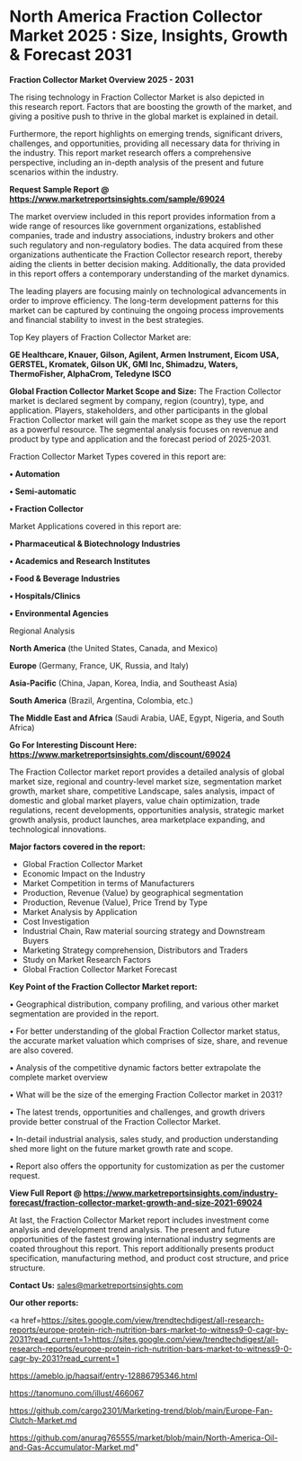 # North America Fraction Collector Market 2025 : Size, Insights, Growth & Forecast 2031

<Strong> Fraction Collector Market Overview 2025 - 2031</strong>

The rising technology in Fraction Collector Market is also depicted in this research report. Factors that are boosting the growth of the market, and giving a positive push to thrive in the global market is explained in detail.

Furthermore, the report highlights on emerging trends, significant drivers, challenges, and opportunities, providing all necessary data for thriving in the industry. This report market research offers a comprehensive perspective, including an in-depth analysis of the present and future scenarios within the industry.

<strong>Request Sample Report @ <a href=https://www.marketreportsinsights.com/sample/69024>https://www.marketreportsinsights.com/sample/69024</a></strong>

The market overview included in this report provides information from a wide range of resources like government organizations, established companies, trade and industry associations, industry brokers and other such regulatory and non-regulatory bodies. The data acquired from these organizations authenticate the Fraction Collector research report, thereby aiding the clients in better decision making. Additionally, the data provided in this report offers a contemporary understanding of the market dynamics.

The leading players are focusing mainly on technological advancements in order to improve efficiency. The long-term development patterns for this market can be captured by continuing the ongoing process improvements and financial stability to invest in the best strategies.

Top Key players of Fraction Collector Market are:

<strong>GE Healthcare, Knauer, Gilson, Agilent, Armen Instrument, Eicom USA, GERSTEL, Kromatek, Gilson UK, GMI Inc, Shimadzu, Waters, ThermoFisher, AlphaCrom, Teledyne ISCO</strong>

<strong><b>Global Fraction Collector Market Scope and Size:</b></strong>
The Fraction Collector market is declared segment by company, region (country), type, and application. Players, stakeholders, and other participants in the global Fraction Collector market will gain the market scope as they use the report as a powerful resource. The segmental analysis focuses on revenue and product by type and application and the forecast period of 2025-2031.

Fraction Collector Market Types covered in this report are:

<strong>• Automation

• Semi-automatic

• Fraction Collector</strong>

Market Applications covered in this report are:

<strong>• Pharmaceutical & Biotechnology Industries

• Academics and Research Institutes

• Food & Beverage Industries

• Hospitals/Clinics

• Environmental Agencies</strong> 

Regional Analysis

<strong>North America</strong> (the United States, Canada, and Mexico)

<strong>Europe</strong> (Germany, France, UK, Russia, and Italy)

<strong>Asia-Pacific</strong> (China, Japan, Korea, India, and Southeast Asia)

<strong>South America</strong> (Brazil, Argentina, Colombia, etc.)

<strong>The Middle East and Africa</strong> (Saudi Arabia, UAE, Egypt, Nigeria, and South Africa)

<strong>Go For Interesting Discount Here: <a href=https://www.marketreportsinsights.com/discount/69024>https://www.marketreportsinsights.com/discount/69024</a></strong>

The Fraction Collector market report provides a detailed analysis of global market size, regional and country-level market size, segmentation market growth, market share, competitive Landscape, sales analysis, impact of domestic and global market players, value chain optimization, trade regulations, recent developments, opportunities analysis, strategic market growth analysis, product launches, area marketplace expanding, and technological innovations.

<strong><b>Major factors covered in the report:</b></strong>
<ul>
  <li>Global Fraction Collector Market </li>
  <li>Economic Impact on the Industry</li>
  <li>Market Competition in terms of Manufacturers</li>
  <li>Production, Revenue (Value) by geographical segmentation</li>
  <li>Production, Revenue (Value), Price Trend by Type</li>
  <li>Market Analysis by Application</li>
  <li>Cost Investigation</li>
  <li>Industrial Chain, Raw material sourcing strategy and Downstream Buyers</li>
  <li>Marketing Strategy comprehension, Distributors and Traders</li>
  <li>Study on Market Research Factors</li>
  <li>Global Fraction Collector Market Forecast</li>
</ul>

<strong><b>Key Point of the Fraction Collector Market report:</b></strong>

• Geographical distribution, company profiling, and various other market segmentation are provided in the report.

• For better understanding of the global Fraction Collector market status, the accurate market valuation which comprises of size, share, and revenue are also covered.

• Analysis of the competitive dynamic factors better extrapolate the complete market overview

• What will be the size of the emerging Fraction Collector market in 2031?

• The latest trends, opportunities and challenges, and growth drivers provide better construal of the Fraction Collector Market.

• In-detail industrial analysis, sales study, and production understanding shed more light on the future market growth rate and scope.

• Report also offers the opportunity for customization as per the customer request.

<strong><b>View Full Report @ <a href=https://www.marketreportsinsights.com/industry-forecast/fraction-collector-market-growth-and-size-2021-69024>https://www.marketreportsinsights.com/industry-forecast/fraction-collector-market-growth-and-size-2021-69024</a></b></strong>


At last, the Fraction Collector Market report includes investment come analysis and development trend analysis. The present and future opportunities of the fastest growing international industry segments are coated throughout this report. This report additionally presents product specification, manufacturing method, and product cost structure, and price structure.

<strong>Contact Us:</strong>
sales@marketreportsinsights.com

<strong>Our other reports:</strong>

<a href=https://sites.google.com/view/trendtechdigest/all-research-reports/europe-protein-rich-nutrition-bars-market-to-witness9-0-cagr-by-2031?read_current=1>https://sites.google.com/view/trendtechdigest/all-research-reports/europe-protein-rich-nutrition-bars-market-to-witness9-0-cagr-by-2031?read_current=1</a>

<a href=https://ameblo.jp/haqsaif/entry-12886795346.html>https://ameblo.jp/haqsaif/entry-12886795346.html</a>

<a href=https://tanomuno.com/illust/466067>https://tanomuno.com/illust/466067</a>

<a href=https://github.com/cargo2301/Marketing-trend/blob/main/Europe-Fan-Clutch-Market.md>https://github.com/cargo2301/Marketing-trend/blob/main/Europe-Fan-Clutch-Market.md</a>

<a href=https://github.com/anurag765555/market/blob/main/North-America-Oil-and-Gas-Accumulator-Market.md>https://github.com/anurag765555/market/blob/main/North-America-Oil-and-Gas-Accumulator-Market.md</a>"

